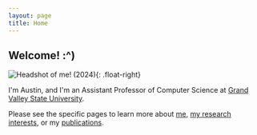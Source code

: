 ```yaml
---
layout: page
title: Home
---
```


## Welcome! :^)

![Headshot of me! (2024)]({{"/assets/images/gvsu_headshot_circle.png"}}){: .float-right}

I'm Austin, and I'm an Assistant Professor of Computer Science at [Grand Valley State University](https://www.gvsu.edu/).

Please see the specific pages to learn more about [me]( {{"/about.html"}}), [my research interests]({{"/research.html"}}), or my [publications]({{"/pubs.html"}}).

